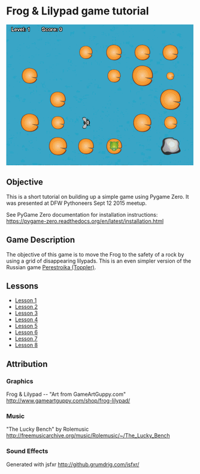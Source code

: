 # Frog & Lilypad game tutorial

![Game Clip](docs/images/game_clip.gif?raw=true)

## Objective
This is a short tutorial on building up a simple game using Pygame Zero. It
was presented at DFW Pythoneers Sept 12 2015 meetup.

See PyGame Zero documentation for installation instructions:  
https://pygame-zero.readthedocs.org/en/latest/installation.html

## Game Description
The objective of this game is to move the Frog to the safety of a rock by
using a grid of disappearing lilypads. This is an even simpler version of
the Russian game [Perestroika (Toppler)](https://en.wikipedia.org/wiki/Perestroika_(video_game)).

## Lessons

- [Lesson 1](lesson1/readme.md)
- [Lesson 2](lesson2/readme.md)
- [Lesson 3](lesson3/readme.md)
- [Lesson 4](lesson4/readme.md)
- [Lesson 5](lesson5/readme.md)
- [Lesson 6](lesson6/readme.md)
- [Lesson 7](lesson7/readme.md)
- [Lesson 8](lesson7/readme.md)

## Attribution

### Graphics
  Frog & Lilypad -- "Art from GameArtGuppy.com"
  http://www.gameartguppy.com/shop/frog-lilypad/

### Music
  "The Lucky Bench" by Rolemusic
  http://freemusicarchive.org/music/Rolemusic/~/The_Lucky_Bench

### Sound Effects
  Generated with jsfxr
  http://github.grumdrig.com/jsfxr/
